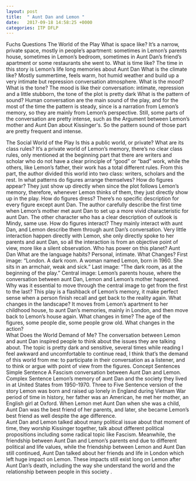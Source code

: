 ```yaml
---
layout: post
title:  " Aunt Dan and Lemon "
date:   2017-09-18 14:58:25 +0000
categories: ITP DFLP
---
```


Fuchs Questions
The World of the Play
What is space like? It’s a narrow, private space, mostly in people’s apartment: sometimes in Lemon’s parents house, sometimes in Lemon’s bedroom, sometimes in Aunt Dan’s friend’s apartment or some restaurants she went to.
What is time like? The time in this story is Lemon’s life long memories about Aunt Dan
What is the climate like?  Mostly summertime, feels warm, hot humid weather and build up a very intimate but repression conversation atmosphere. 
What is the mood? What is the tone? The mood is like their conversation: intimate, repression and a little stubborn, the tone of the plot is pretty dark
What is the pattern of sound? Human conversation are the main sound of the play, and for the most of the time the pattern is steady, since is a narration from Lemon’s memory, so they are mainly from Lemon’s perspective. Still, some parts of the conversation are pretty intense, such as the Argument between Lemon’s mother and Aunt Dan about Kissinger's. So the pattern sound of those part are pretty frequent and intense.

The Social World of the Play
Is this a public world, or private? What are its class rules? It’s a private world of Lemon’s memory, there’s no clear class rules, only mentioned at the beginning part that there are writers and scholar who do not have a clear principle of  “good” or “bad” work, while the others, like Lemon’s father, their work has a total different rules. From this part, the author divided this world into two class: writers, scholars and the rest. 
In what patterns do figures arrange themselves? 
How do figures appear? They just show up directly when since the plot follows Lemon’s memory, therefore, whenever Lemon thinks of them, they just directly show up in the play. 
How do figures dress? There’s no specific description for every figure except aunt Dan. The author carefully describe the first time when Lemon’s mother met aunt Dan to set up a more vivid characteristic for aunt Dan. The other character who has a clear description of outlook is Mindy, same use. 
How do figures interact? They mainly interact with aunt Dan, and Lemon describe them through aunt Dan’s conversation. Very little interaction happen directly with Lemon, she only directly spoke to her parents and aunt Dan, so all the interaction is from an objective point of view, more like a silent observation. 
Who has power on this planet?  Aunt Dan
What are the language habits?  Personal, intimate.
What Changes?
First image: “London. A dark room. A woman named Lemon, born in 1960. She sits in an armchair, weak and sick.”
Last image: “The dark room, as at the beginning of the play.”
Central image: Lemon’s parents house, where the conversation between aunt Dan, Lemon and Lemon’s mother happened.
Why was it essential to move through the central image to get from the first to the last? This play is a flashback of Lemon’s memory, it make perfect sense when a person finish recall and get back to the reality again. 
What changes in the landscape? It moves from Lemon’s apartment to her childhood house, to aunt Dan’s memories, mainly in London, and then move back to Lemon’s house again. 
What changes in time? The age of the figures, some people die, some people grow old. 
What changes in the action?  
What Does the World Demand of Me?
The conversation between Lemon and aunt Dan inspired people to think about the issues they are talking about. The topic is pretty dark and sensitive, several times while reading I feel awkward and uncomfortable to continue read, I think that’s the demand of this world from me: to participate in their conversation as a listener, and to think or argue with point of view from the figures. 
Concept Sentences
Simple Sentence
A Fascism conversation between Aunt Dan and Lemon. 
Complex Sentence
Lemon’s memory of aunt Dan and the society they lived in at United States from 1950-1970. 
Three to Five Sentence version of the story
Lemon was born and raised up lonely in England during Vietnam War period of time in history, her father was an American, he met her mother, an English girl at Oxford.
When Lemon met Aunt Dan when she was a child, Aunt Dan was the best friend of her parents, and later, she became Lemon’s best friend as well despite the age difference.  
Aunt Dan and Lemon talked about many political issue about that moment of time, they worship Kissinger together, talk about different political propositions including some radical topic like Fascism.
Meanwhile, the friendship between Aunt Dan and Lemon’s parents end due to different political and life values, while the friendship between Lemon and Aunt Dan still continued, Aunt Dan talked about her friends and life in London which left huge impact on Lemon. 
These impacts still exist long on Lemon after Aunt Dan’s death, including the way she understand the world and the relationship between people in this society . 
